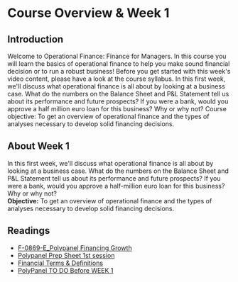 # Course Overview & Week 1
## Introduction
Welcome to Operational Finance: Finance for Managers. In this course you will learn the basics of operational finance to help you make sound financial decision or to run a robust business! Before you get started with this week's video content, please have a look at the course syllabus. In this first week, we'll discuss what operational finance is all about by looking at a business case. What do the numbers on the Balance Sheet and P&L Statement tell us about its performance and future prospects? If you were a bank, would you approve a half million euro loan for this business? Why or why not? Course objective: To get an overview of operational finance and the types of analyses necessary to develop solid financing decisions.

## About Week 1
In this first week, we'll discuss what operational finance is all about by looking at a business case. What do the numbers on the Balance Sheet and P&L Statement tell us about its performance and future prospects? If you were a bank, would you approve a half-million euro loan for this business? Why or why not?\
**Objective:** To get an overview of operational finance and the types of analyses necessary to develop solid financing decisions.

## Readings
* [F-0869-E_Polypanel Financing Growth](./files/F-0869-E_Polypanel_Financing_Growth.pdf)
* [Polypanel Prep Sheet 1st session](./files/Polypanel_Prep_Sheet_1st_session.pdf)
* [Financial Terms & Definitions](./files/Financial_Terms_&_Definitions.pdf)
* [PolyPanel TO DO Before WEEK 1](./files/PolyPanel_To_Do_Before_Week1.xlsx)
